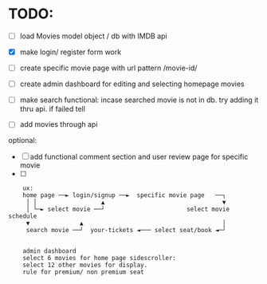 TODO: 
======
- [ ] load Movies model object / db with IMDB api
- [x] make login/ register form work
- [ ] create specific movie page with url pattern /movie-id/
- [ ] create admin dashboard for editing and selecting homepage movies
- [ ] make search functional: incase searched movie is not in db. try adding it thru api. if failed tell
- [ ] add movies through api


optional:
- [ ] add functional comment section and user review page for specific movie
- [ ] 


        ux:
        home page ──► login/signup ──►  specific movie page   ──┐
         │ │                  ▲                                 ▼
         │ └─► select movie ──┘                       select movie schedule 
         ▼              ▲                                       │          
         search movie ──┘  your-tickets ◄─── select seat/book ◄─┘


        admin dashboard
        select 6 movies for home page sidescroller:
        select 12 other movies for display.
        rule for premium/ non premium seat
